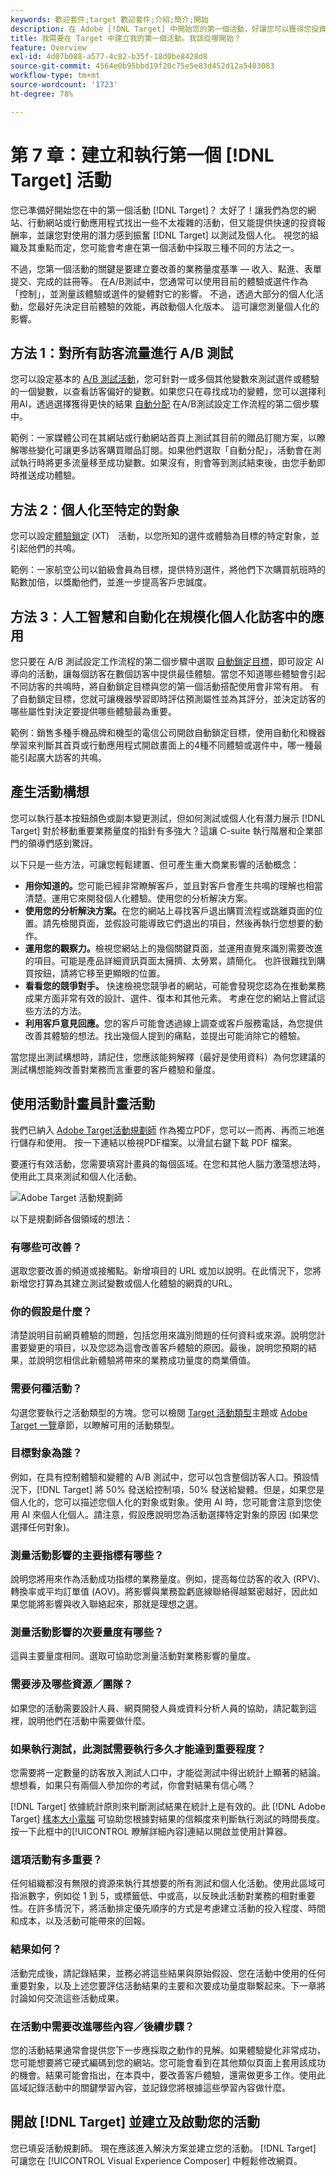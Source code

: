 ```yaml
---
keywords: 歡迎套件;target 歡迎套件;介紹;簡介;開始
description: 在 Adobe [!DNL Target] 中開始您的第一個活動，好讓您可以獲得您投資的報酬。
title: 我需要在 Target 中建立我的第一個活動。我該從哪開始？
feature: Overview
exl-id: 4d07b088-a577-4c82-b35f-18d0be8428d8
source-git-commit: 4564e0b95bbd19f20c75e5e83d452d12a5403083
workflow-type: tm+mt
source-wordcount: '1723'
ht-degree: 78%

---
```


# 第 7 章：建立和執行第一個 [!DNL Target] 活動

您已準備好開始您在中的第一個活動 [!DNL Target]？ 太好了！讓我們為您的網站、行動網站或行動應用程式找出一些不太複雜的活動，但又能提供快速的投資報酬率，並讓您對使用的潛力感到振奮 [!DNL Target] 以測試及個人化。 視您的組織及其重點而定，您可能會考慮在第一個活動中採取三種不同的方法之一。

不過，您第一個活動的關鍵是要建立要改善的業務量度基準 — 收入、點進、表單提交、完成的註冊等。 在A/B測試中，您通常可以使用目前的體驗或選件作為「控制」，並測量該體驗或選件的變體對它的影響。 不過，透過大部分的個人化活動，您最好先決定目前體驗的效能，再啟動個人化版本。 這可讓您測量個人化的影響。

## 方法 1：對所有訪客流量進行 A/B 測試

您可以設定基本的 [A/B 測試活動](/help/main/c-activities/t-test-ab/test-ab.md)，您可針對一或多個其他變數來測試選件或體驗的一個變數，以查看訪客偏好的變數。如果您只在尋找成功的變體，您可以選擇利用AI，透過選擇獲得更快的結果 [自動分配](/help/main/c-activities/automated-traffic-allocation/automated-traffic-allocation.md) 在A/B測試設定工作流程的第二個步驟中。

範例：一家媒體公司在其網站或行動網站首頁上測試其目前的贈品訂閱方案，以瞭解哪些變化可讓更多訪客購買贈品訂閱。如果他們選取「自動分配」，活動會在測試執行時將更多流量移至成功變數。如果沒有，則會等到測試結束後，由您手動即時推送成功體驗。

## 方法 2：個人化至特定的對象

您可以設定[體驗鎖定](/help/main/c-activities/t-experience-target/experience-target.md) (XT)　活動，以您所知的選件或體驗為目標的特定對象，並引起他們的共鳴。

範例：一家航空公司以鉑級會員為目標，提供特別選件，將他們下次購買航班時的點數加倍，以獎勵他們，並進一步提高客戶忠誠度。

## 方法 3：人工智慧和自動化在規模化個人化訪客中的應用

您只要在 A/B 測試設定工作流程的第二個步驟中選取 [自動鎖定目標](/help/main/c-activities/auto-target/auto-target-to-optimize.md)，即可設定 AI 導向的活動，讓每個訪客在數個訪客中提供最佳體驗。當您不知道哪些體驗會引起不同訪客的共鳴時，將自動鎖定目標與您的第一個活動搭配使用會非常有用。 有了自動鎖定目標，您就可讓機器學習即時評估預測屬性並為其評分，並決定訪客的哪些屬性對決定要提供哪些體驗最為重要。

範例：銷售多種手機品牌和機型的電信公司開啟自動鎖定目標，使用自動化和機器學習來判斷其首頁或行動應用程式開啟畫面上的4種不同體驗或選件中，哪一種最能引起廣大訪客的共鳴。

## 產生活動構想

您可以執行基本按鈕顏色或副本變更測試，但如何測試或個人化有潛力展示 [!DNL Target] 對於移動重要業務量度的指針有多強大？這讓 C-suite 執行階層和企業部門的領導們感到驚訝。

以下只是一些方法，可讓您輕鬆建置、但可產生重大商業影響的活動概念：

* **用你知道的。**&#x200B;您可能已經非常瞭解客戶，並且對客戶會產生共鳴的理解也相當清楚。運用它來開發個人化體驗。使用您的分析解決方案。
* **使用您的分析解決方案。**&#x200B;在您的網站上尋找客戶退出購買流程或跳離頁面的位置。請先檢閱頁面，並假設可能導致它們退出的項目，然後再執行您想要的動作。
* **運用您的觀察力。**&#x200B;檢視您網站上的幾個關鍵頁面，並運用直覺來識別需要改進的項目。可能是產品詳細資訊頁面太擁擠、太勞累，請簡化。 也許很難找到購買按鈕，請將它移至更顯眼的位置。
* **看看您的競爭對手。** 快速檢視您競爭者的網站，可能會發現您認為在推動業務成果方面非常有效的設計、選件、復本和其他元素。 考慮在您的網站上嘗試這些方法的方法。
* **利用客戶意見回應。**&#x200B;您的客戶可能會透過線上調查或客戶服務電話，為您提供改善其體驗的想法。找出幾個人提到的痛點，並提出可能消除它的體驗。

當您提出測試構想時，請記住，您應該能夠解釋（最好是使用資料）為何您建議的測試構想能夠改善對業務而言重要的客戶體驗和量度。

## 使用活動計畫員計畫活動

我們已納入 [Adobe Target活動規劃師](/help/main/assets/activity-planner.pdf) 作為獨立PDF，您可以一而再、再而三地進行儲存和使用。 按一下連結以檢視PDF檔案。以滑鼠右鍵下載 PDF 檔案。

要運行有效活動，您需要填寫計畫員的每個區域。在您和其他人腦力激蕩想法時，使用此工具來測試和個人化活動。

![Adobe Target 活動規劃師](/help/main/c-intro/assets/activity-planner.png)

以下是規劃師各個領域的想法：

### 有哪些可改善？

選取您要改善的頻道或接觸點。新增項目的 URL 或加以說明。在此情況下，您將新增您打算為其建立測試變數或個人化體驗的網頁的URL。

### 你的假設是什麼？

清楚說明目前網頁體驗的問題，包括您用來識別問題的任何資料或來源。說明您計畫要變更的項目，以及您認為這會改善客戶體驗的原因。最後，說明您預期的結果，並說明您相信此新體驗將帶來的業務成功量度的商業價值。

### 需要何種活動？

勾選您要執行之活動類型的方塊。您可以檢閱 [Target 活動類型](/help/main/c-activities/target-activities-guide.md)主題或 [Adobe Target 一覽](/help/main/c-intro/target-welcome-kit-2.md)章節，以瞭解可用的活動類型。

### 目標對象為誰？

例如，在具有控制體驗和變體的 A/B 測試中，您可以包含整個訪客人口。預設情況下，[!DNL Target] 將 50% 發送給控制項，50% 發送給變體。但是，如果您是個人化的，您可以描述您個人化的對象或對象。使用 AI 時，您可能會注意到您使用 AI 來個人化個人。請注意，假設應說明您為活動選擇特定對象的原因 (如果您選擇任何對象)。

### 測量活動影響的主要指標有哪些？

說明您將用來作為活動成功指標的業務量度。例如，提高每位訪客的收入 (RPV)、轉換率或平均訂單值 (AOV)。將影響與業務盈虧底線聯絡得越緊密越好，因此如果您能將影響與收入聯絡起來，那就是理想之選。

### 測量活動影響的次要量度有哪些？

這與主要量度相同。選取可協助您測量活動對業務影響的量度。

### 需要涉及哪些資源／團隊？

如果您的活動需要設計人員、網頁開發人員或資料分析人員的協助，請記載到這裡，說明他們在活動中需要做什麼。

### 如果執行測試，此測試需要執行多久才能達到重要程度？

您需要將一定數量的訪客放入測試人口中，才能從測試中得出統計上顯著的結論。想想看，如果只有兩個人參加你的考試，你會對結果有信心嗎？

[!DNL Target] 依據統計原則來判斷測試結果在統計上是有效的。此 [!DNL Adobe Target] [樣本大小電腦](/help/main/c-activities/t-test-ab/sample-size-determination.md#section_6B8725BD704C4AFE939EF2A6B6E834E6) 可協助您根據對結果的信賴度來判斷執行測試的時間長度。  按一下此框中的[!UICONTROL 瞭解詳細內容]連結以開啟並使用計算器。

### 這項活動有多重要？

任何組織都沒有無限的資源來執行其想要的所有測試和個人化活動。使用此區域可指派數字，例如從 1 到 5，或標籤低、中或高，以反映此活動對業務的相對重要性。在許多情況下，將活動排定優先順序的方式是考慮建立活動的投入程度、時間和成本，以及活動可能帶來的回報。

### 結果如何？

活動完成後，請記錄結果，並務必將這些結果與原始假設、您在活動中使用的任何重要對象，以及上述您要評估活動結果的主要和次要成功量度聯繫起來。下一章將討論如何交流這些活動成果。

### 在活動中需要改進哪些內容／後續步驟？

您的活動結果通常會提供您下一步應採取之動作的見解。如果體驗變化非常成功，您可能想要將它硬式編碼到您的網站。您可能會看到在其他類似頁面上套用該成功的機會。結果可能會指出，在本頁中，要改善客戶體驗，還需做更多工作。使用此區域記錄活動中的關鍵學習內容，並記錄您將根據這些學習內容做什麼。

## 開啟 [!DNL Target] 並建立及啟動您的活動

您已填妥活動規劃師。 現在應該進入解決方案並建立您的活動。 [!DNL Target] 可讓您在 [!UICONTROL Visual Experience Composer] 中輕鬆修改網頁。
